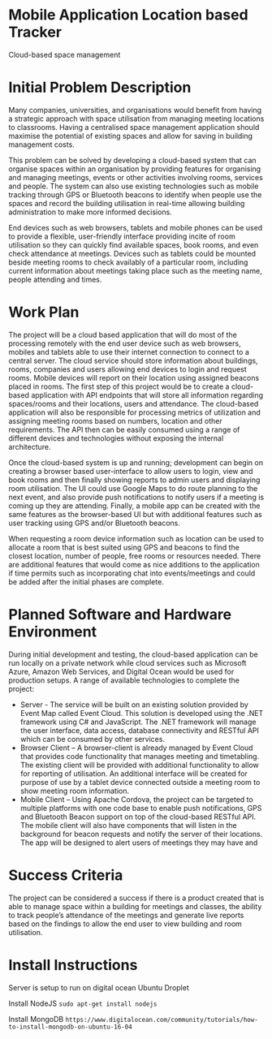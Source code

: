 # Mobile Application Location based Tracker
Cloud-based space management

# Initial Problem Description
Many companies, universities, and organisations would benefit from having a strategic approach with space utilisation from managing meeting locations to classrooms. Having a centralised space management application should maximise the potential of existing spaces and allow for saving in building management costs.

This problem can be solved by developing a cloud-based system that can organise spaces within an organisation by providing features for organising and managing meetings, events or other activities involving rooms, services and people. The system can also use existing technologies such as mobile tracking through GPS or Bluetooth beacons to identify when people use the spaces and record the building utilisation in real-time allowing building administration to make more informed decisions.

End devices such as web browsers, tablets and mobile phones can be used to provide a flexible, user-friendly interface providing incite of room utilisation so they can quickly find available spaces, book rooms, and even check attendance at meetings. Devices such as tablets could be mounted beside meeting rooms to check availably of a particular room, including current information about meetings taking place such as the meeting name, people attending and times.

# Work Plan

The project will be a cloud based application that will do most of the processing remotely with the end user device such as web browsers, mobiles and tablets able to use their internet connection to connect to a central server. The cloud service should store information about buildings, rooms, companies and users allowing end devices to login and request rooms. Mobile devices will report on their location using assigned beacons placed in rooms.
The first step of this project would be to create a cloud-based application with API endpoints that will store all information regarding spaces/rooms and their locations, users and attendance. The cloud-based application will also be responsible for processing metrics of utilization and assigning meeting rooms based on numbers, location and other requirements. The API then can be easily consumed using a range of different devices and technologies without exposing the internal architecture. 

Once the cloud-based system is up and running; development can begin on creating a browser based user-interface to allow users to login, view and book rooms and then finally showing reports to admin users and displaying room utilisation. The UI could use Google Maps to do route planning to the next event, and also provide push notifications to notify users if a meeting is coming up they are attending. Finally, a mobile app can be created with the same features as the browser-based UI but with additional features such as user tracking using GPS and/or Bluetooth beacons. 

When requesting a room device information such as location can be used to allocate a room that is best suited using GPS and beacons to find the closest location, number of people, free rooms or resources needed. 
There are additional features that would come as nice additions to the application if time permits such as incorporating chat into events/meetings and could be added after the initial phases are complete.

# Planned Software and Hardware Environment
During initial development and testing, the cloud-based application can be run locally on a private network while cloud services such as Microsoft Azure, Amazon Web Services, and Digital Ocean would be used for production setups. 
A range of available technologies to complete the project:
- Server -  The service will be built on an existing solution provided by Event Map called Event Cloud. This solution is developed using the .NET framework using C# and JavaScript. The .NET framework will manage the user interface, data access, database connectivity and RESTful API which can be consumed by other services.
- Browser Client – A browser-client is already managed by Event Cloud that provides code functionality that manages meeting and timetabling. The existing client will be provided with additional functionality to allow for reporting of utilisation. An additional interface will be created for purpose of use by a tablet device connected outside a meeting room to show meeting room information.
- Mobile Client – Using Apache Cordova, the project can be targeted to multiple platforms with one code base to enable push notifications, GPS and Bluetooth Beacon support on top of the cloud-based RESTful API. The mobile client will also have components that will listen in the background for beacon requests and notify the server of their locations. The app will be designed to alert users of meetings they may have and 

# Success Criteria
The project can be considered a success if there is a product created that is able to manage space within a building for meetings and classes, the ability to track people’s attendance of the meetings and generate live reports based on the findings to allow the end user to view building and room utilisation. 

# Install Instructions

Server is setup to run on digital ocean Ubuntu Droplet

Install NodeJS 
`sudo apt-get install nodejs`

Install MongoDB
`https://www.digitalocean.com/community/tutorials/how-to-install-mongodb-on-ubuntu-16-04`

